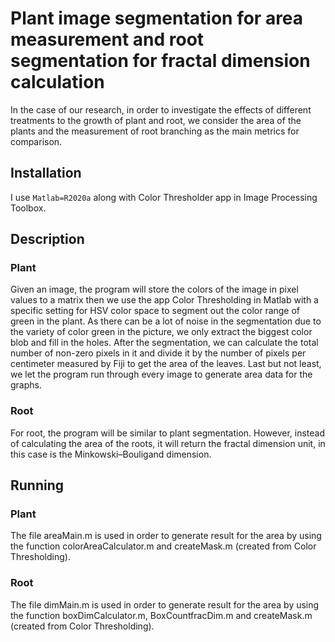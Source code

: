 # Plant image segmentation for area measurement and root segmentation for fractal dimension calculation

In the case of our research, in order to investigate the effects of different treatments to the growth of plant and root, we consider the area of the plants and the measurement of root branching as the main metrics for comparison.

## Installation

I use `Matlab=R2020a` along with Color Thresholder app in Image Processing Toolbox.

## Description

### Plant

Given an image, the program will store the colors of the image in pixel values to a matrix then we use the app Color Thresholding in Matlab with a specific setting for HSV color space to segment out the color range of green in the plant. As there can be a lot of noise in the segmentation due to the variety of color green in the picture, we only extract the biggest color blob and fill in the holes. After the segmentation, we can calculate the total number of non-zero pixels in it and divide it by the number of pixels per centimeter measured by Fiji to get the area of the leaves. Last but not least, we let the program run through every image to generate area data for the graphs.

### Root

For root, the program will be similar to plant segmentation. However, instead of calculating the area of the roots, it will return the fractal dimension unit, in this case is the Minkowski–Bouligand dimension.

## Running

### Plant

The file areaMain.m is used in order to generate result for the area by using the function colorAreaCalculator.m and createMask.m (created from Color Thresholding).

### Root

The file dimMain.m is used in order to generate result for the area by using the function boxDimCalculator.m, BoxCountfracDim.m and createMask.m (created from Color Thresholding).
